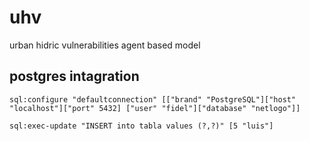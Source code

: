 # uhv
urban hidric vulnerabilities agent based model


## postgres intagration
    sql:configure "defaultconnection" [["brand" "PostgreSQL"]["host" "localhost"]["port" 5432] ["user" "fidel"]["database" "netlogo"]]

    sql:exec-update "INSERT into tabla values (?,?)" [5 "luis"] 

